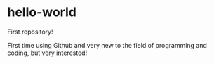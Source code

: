 # hello-world
First repository!

First time using Github and very new to the field of programming and coding, but very interested!
